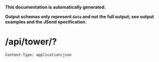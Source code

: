 **This documentation is automatically generated.**

**Output schemas only represent `data` and not the full output; see output examples and the JSend specification.**

# /api/tower/?

    Content-Type: application/json


